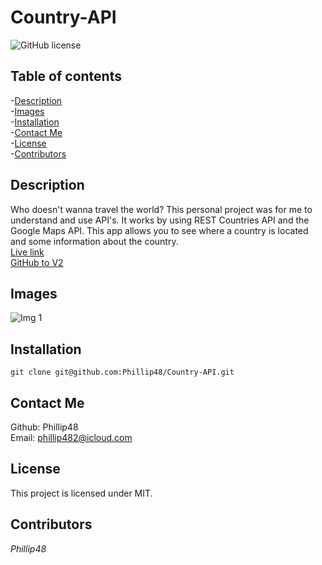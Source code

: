 # Country-API
![GitHub license](https://img.shields.io/badge/license-MIT-blue.svg)  
  
## Table of contents   
-[Description](#Description)   
-[Images](#Images)     
-[Installation](#Installation)  
-[Contact Me](#Contact-Me)    
-[License](#License)  
-[Contributors](#Contributors)  

## Description  
Who doesn't wanna travel the world? This personal project was for me to understand and use API's. It works by using REST Countries API and the Google Maps API. This app allows you to see where a country is located and some information about the country.   
[Live link](https://phillip48.github.io/Country-API/)  
[GitHub to V2](https://github.com/Phillip48/country-V2)

## Images  
![Img 1]()  

## Installation     
`git clone git@github.com:Phillip48/Country-API.git`  

## Contact Me  
Github: Phillip48  
Email: phillip482@icloud.com  

## License
This project is licensed under MIT.

## Contributors  
*Phillip48*  
